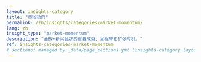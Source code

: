 ```yaml
---
layout: insights-category
title: "市场动向"
permalink: /zh/insights/categories/market-momentum/
lang: zh
insight_type: "market-momentum"
description: "金砖+新兴品牌的重要成就、里程碑和扩张时机。"
ref: insights-categories-market-momentum
# sections: managed by _data/page_sections.yml (insights-category layout)
---
```

